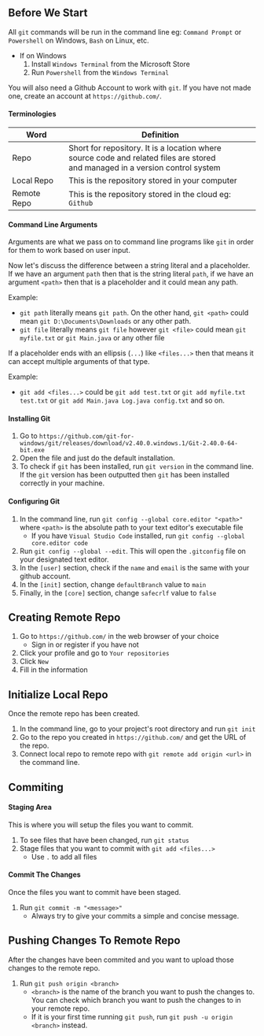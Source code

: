 ## Before We Start

All `git` commands will be run in the command line eg: `Command Prompt` or `Powershell` on Windows, `Bash` on Linux, etc. 
- If on Windows
	1. Install `Windows Terminal` from the Microsoft Store
	2. Run `Powershell` from the `Windows Terminal`

You will also need a Github Account to work with `git`. If you have not made one, create an account at `https://github.com/`.

#### Terminologies

| Word | Definition |
| --- | --- |
| Repo | Short for repository. It is a location where <br> source code and related files are stored <br> and managed in a version control system |
| Local Repo | This is the repository stored in your computer |
| Remote Repo | This is the repository stored in the cloud eg: `Github` |

#### Command Line Arguments

Arguments are what we pass on to command line programs like `git` in order for them to work based on user input. 

Now let's discuss the difference between a string literal and a placeholder. If we have an argument `path` then that is the string literal `path`, if we have an argument `<path>` then that is a placeholder and it could mean any path.

Example:
- `git path` literally means `git path`. On the other hand, `git <path>` could mean `git D:\Documents\Downloads` or any other path.
- `git file` literally means `git file` however `git <file>` could mean `git myfile.txt` or `git Main.java` or any other file

If a placeholder ends with an ellipsis (`...`) like `<files...>` then that means it can accept multiple arguments of that type.

Example:
- `git add <files...>` could be `git add test.txt` or `git add myfile.txt test.txt` or `git add Main.java Log.java config.txt` and so on.

#### Installing Git

1. Go to `https://github.com/git-for-windows/git/releases/download/v2.40.0.windows.1/Git-2.40.0-64-bit.exe`
2. Open the file and just do the default installation.
3. To check if `git` has been installed, run `git version` in the command line. If the `git` version has been outputted then `git` has been installed correctly in your machine.

#### Configuring Git

1. In the command line, run `git config --global core.editor "<path>"` where `<path>` is the absolute path to your text editor's executable file
	- If you have `Visual Studio Code` installed, run `git config --global core.editor code`
2. Run `git config --global --edit`. This will open the `.gitconfig` file on your designated text editor.
3. In the `[user]` section, check if the `name` and `email` is the same with your github account.
4. In the `[init]` section, change `defaultBranch` value to `main`
5. Finally, in the `[core]` section, change `safecrlf` value to `false`

## Creating Remote Repo

1. Go to `https://github.com/` in the web browser of your choice
	- Sign in or register if you have not
2. Click your profile and go to `Your repositories`
3. Click `New`
4. Fill in the information

## Initialize Local Repo

Once the remote repo has been created.
1. In the command line, go to your project's root directory and run `git init`
2. Go to the repo you created in `https://github.com/` and get the URL of the repo.
3. Connect local repo to remote repo with `git remote add origin <url>` in the command line.

## Commiting

#### Staging Area

This is where you will setup the files you want to commit.
1. To see files that have been changed, run `git status`
2. Stage files that you want to commit with `git add <files...>`
	- Use `.` to add all files

#### Commit The Changes

Once the files you want to commit have been staged.
1. Run `git commit -m "<message>"`
	- Always try to give your commits a simple and concise message.

## Pushing Changes To Remote Repo

After the changes have been commited and you want to upload those changes to the remote repo.
1. Run `git push origin <branch>`
	- `<branch>` is the name of the branch you want to push the changes to. You can check which branch you want to push the changes to in your remote repo.
	- If it is your first time running `git push`, run `git push -u origin <branch>` instead.